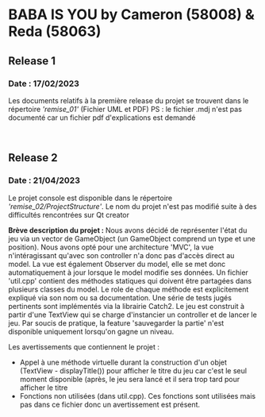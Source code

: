 <h1>BABA IS YOU by Cameron (58008) & Reda (58063)</h>
<h2>Release 1</h2>
<h3>Date : 17/02/2023</h3>
<p>Les documents relatifs à la première release du projet se trouvent dans le répertoire <i>'remise_01'</i> (Fichier UML et PDF)
PS : le fichier .mdj n'est pas documenté car un fichier pdf d'explications est demandé</p>

<br>
<h2>Release 2</h2>
<h3>Date : 21/04/2023</h3>
<p>Le projet console est disponible dans le répertoire <i>'remise_02/ProjectStructure'</i>. Le nom du projet n'est pas modifié suite à des difficultés rencontrées sur Qt creator</p>
<p><b>Brève description du projet : </b> Nous avons décidé de représenter l'état du jeu via un vector de GameObject (un GameObject comprend un type et une position). Nous avons opté pour une architecture 'MVC', la vue n'intéragissant qu'avec son controller n'a donc pas d'accès direct au model. La  vue est également Observer du model, elle se met donc automatiquement à jour lorsque le model modifie ses données. Un fichier 'util.cpp' contient des méthodes statiques qui doivent être partagées dans plusieurs classes du model. Le role de chaque méthode est explicitement expliqué via son nom ou sa documentation. Une série de tests jugés pertinents sont implémentés via la librairie Catch2. Le jeu est construit à partir d'une TextView qui se charge d'instancier un controller et de lancer le jeu. Par soucis de pratique, la feature 'sauvegarder la partie' n'est disponible uniquement lorsqu'on gagne un niveau.</p>

<p>Les avertissements que contiennent le projet : 
<ul>
    <li>
        Appel à une méthode virtuelle durant la construction d'un objet (TextView - displayTitle()) pour afficher le titre du jeu car c'est le seul moment disponible (après, le jeu sera lancé et il sera trop tard pour afficher le titre
    </li>
    <li>
        Fonctions non utilisées (dans util.cpp). Ces fonctions sont utilisées mais pas dans ce fichier donc un avertissement est présent.
    </li>
</ul>
</p>

